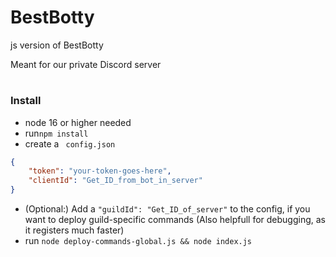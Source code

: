 # BestBotty
js version of BestBotty

Meant for our private Discord server
#
### Install
- node 16 or higher needed
- run```npm install```
- create a ``` config.json```
```json
{
	"token": "your-token-goes-here",
	"clientId": "Get_ID_from_bot_in_server"
}
```
- (Optional:) Add a ```"guildId": "Get_ID_of_server"``` to the config, if you want to deploy guild-specific commands (Also helpfull for debugging, as it registers much faster)
- run ```node deploy-commands-global.js && node index.js```
